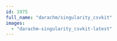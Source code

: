 ```yaml
---
id: 1975
full_name: "darachm/singularity_csvkit"
images: 
  - "darachm-singularity_csvkit-latest"
---
```


